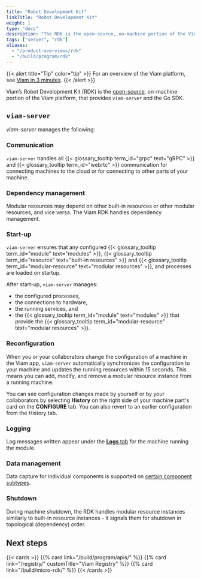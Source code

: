 ```yaml
---
title: "Robot Development Kit"
linkTitle: "Robot Development Kit"
weight: 1
type: "docs"
description: "The RDK is the open-source, on-machine portion of the Viam platform, that provides viam-server and the Go SDK."
tags: ["server", "rdk"]
aliases:
  - "/product-overviews/rdk"
  - "/build/program/rdk"
---
```


{{< alert title="Tip" color="tip" >}}
For an overview of the Viam platform, see [Viam in 3 minutes](/get-started/viam/).
{{< /alert >}}

Viam’s Robot Development Kit (RDK) is the [open-source](https://github.com/viamrobotics/rdk), on-machine portion of the Viam platform, that provides `viam-server` and the Go SDK.

## `viam-server`

_viam-server_ manages the following:

### Communication

`viam-server` handles all {{< glossary_tooltip term_id="grpc" text="gRPC" >}} and {{< glossary_tooltip term_id="webrtc" >}} communication for connecting machines to the cloud or for connecting to other parts of your machine.

### Dependency management

Modular resources may depend on other built-in resources or other modular resources, and vice versa.
The Viam RDK handles dependency management.

### Start-up

`viam-server` ensures that any configured {{< glossary_tooltip term_id="module" text="modules" >}}, {{< glossary_tooltip term_id="resource" text="built-in resources" >}} and {{< glossary_tooltip term_id="modular-resource" text="modular resources" >}}, and processes are loaded on startup.

After start-up, `viam-server` manages:

- the configured processes,
- the connections to hardware,
- the running services, and
- the {{< glossary_tooltip term_id="module" text="modules" >}} that provide the {{< glossary_tooltip term_id="modular-resource" text="modular resources" >}}.

### Reconfiguration

When you or your collaborators change the configuration of a machine in the Viam app, `viam-server` automatically synchronizes the configuration to your machine and updates the running resources within 15 seconds.
This means you can add, modify, and remove a modular resource instance from a running machine.

You can see configuration changes made by yourself or by your collaborators by selecting **History** on the right side of your machine part's card on the **CONFIGURE** tab.
You can also revert to an earlier configuration from the History tab.

### Logging

Log messages written appear under the [**Logs** tab](/fleet/machines/#logs) for the machine running the module.

### Data management

Data capture for individual components is supported on [certain component subtypes](/data/capture/#configure-data-capture-for-individual-components).

### Shutdown

During machine shutdown, the RDK handles modular resource instances similarly to built-in resource instances - it signals them for shutdown in topological (dependency) order.

## Next steps

{{< cards >}}
{{% card link="/build/program/apis/" %}}
{{% card link="/registry/" customTitle="Viam Registry" %}}
{{% card link="/build/micro-rdk/" %}}
{{< /cards >}}
